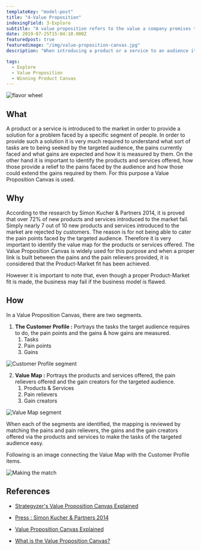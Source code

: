 ```yaml
---
templateKey: "model-post"
title: "4-Value Proposition"
indexingField: 3-Explore
subtitle: "A value proposition refers to the value a company promises to deliver to customers should they choose to buy their product."
date: 2019-07-25T15:04:10.000Z
featuredpost: true
featuredimage: "/img/value-proposition-canvas.jpg"
description: "When introducing a product or a service to an audience it is vital to understand the pain points and how value is created to bring a relief those pains. The Value Proposition Canvas is a methodology to identify the Value Proposition offered by organizations."

tags:
  - Explore
  - Value Proposition
  - Winning Product Canvas
---
```


![flavor wheel](/img/value-proposition-canvas.jpg)

## What
A product or a service is introduced to the market in order to provide a solution for a problem faced by a specific segment of people. In order to provide such a solution it is very much required to understand what sort of tasks are to being seeked by the  targeted audience, the pains currently faced and what gains are expected and how it is measured by them. On the other hand it is important to identify the products and services offered, how those provide a relief to the pains faced by the audience and how those could extend the gains required by them. For this purpose a Value Proposition Canvas is used. 

## Why

According to the research by Simon Kucher & Partners 2014, it is proved that over 72% of new products and services introduced to the market fail. Simply nearly 7 out of 10 new products and services introduced to the market are rejected by customers. The reason is for not being able to cater the pain points faced by the targeted audience. Therefore it is very important to identify the value map for the products or services offered. The Value Proposition Canvas is widely used for this purpose and when a proper link is built between the pains and the pain relievers provided, it is considered that the Product-Market fit has been achieved. 

However it is important to note that, even though a proper Product-Market fit is made, the business may fail if the business model is flawed.


## How

In a Value Proposition Canvas, there are two segments.

1. **The Customer Profile :** Portrays the tasks the target audience requires to do, the pain points and the gains & how gains are measured.
	1. Tasks
	2. Pain points
	3. Gains

![Customer Profile segment](/img/customer-profile.PNG)

2. **Value Map :** Portrays the products and services offered, the pain relievers offered and the gain creators for the targeted audience.
	1. Products & Services
	2. Pain relievers
	3. Gain creators

![Value Map segment](/img/value-map.PNG)

When each of the segments are identified, the mapping is reviewed by matching the pains and pain relievers, the gains and the gain creators offered via the products and services to make the tasks of the targeted audience easy. 

Following is an image connecting the Value Map with the Customer Profile items.

![Making the match](/img/connected-value-map.PNG)

## References

- [Strategyzer's Value Proposition Canvas Explained](https://www.youtube.com/watch?v=ReM1uqmVfP0)

- [Press : Simon Kucher & Partners 2014](https://www.simon-kucher.com/sites/default/files/simon-kucher_global_pricing_study_2014.pdf)

- [Value Proposition Canvas Explained](https://www.youtube.com/watch?v=aN36EcTE54Q)

- [What is the Value Proposition Canvas?](https://www.b2binternational.com/research/methods/faq/what-is-the-value-proposition-canvas/)